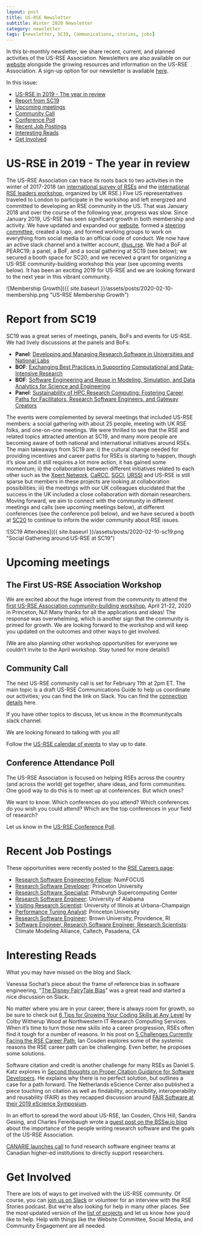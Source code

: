 ```yaml
---
layout: post
title: US-RSE Newsletter
subtitle: Winter 2020 Newsletter
category: newsletter
tags: [newsletter, SC19, Communications, stories, jobs]
---
```


In this bi-monthly newsletter, we share recent, current, and planned activities of the US-RSE Association. Newsletters are also available on our [website](https://us-rse.org/newsletters/) alongside the growing resources and information on the US-RSE Association. A sign-up option for our newsletter is available [here](https://us-rse.org/join/).

In this issue:

* [US-RSE in 2019 - The year in review](#review)
* [Report from SC19](#sc19)
* [Upcoming meetings](#meetings)
* [Community Call](#communitycall)
* [Conference Poll](#poll)
* [Recent Job Postings](#jobs)
* [Interesting Reads](#read)
* [Get Involved](#getinvolved)

<a name="review"></a>

# US-RSE in 2019 - The year in review

The US-RSE Association can trace its roots back to two activities in the winter of 2017-2018 (an [international survey of RSEs](https://www.software.ac.uk/blog/2018-03-12-what-do-we-know-about-rses-results-our-international-surveys) and the [international RSE leaders workshop](https://society-rse.org/events/international-leaders-workshop/), organized by UK RSE.) Five US representatives traveled to London to participate in the workshop and left energized and committed to developing an RSE community in the US. That was January 2018 and over the course of the following year, progress was slow. Since January 2019, US-RSE has seen significant growth in both membership and activity. We have updated and expanded our [website](https://us-rse.org), formed a [steering committee](https://us-rse.org/steering-committee/), created a logo, and formed working groups to work on everything from social media to an official code of conduct. We now have an active slack channel and a twitter account, [@us_rse](https://twitter.com/us_rse). We had a BoF at PEARC19; a panel, a BoF, and a social gathering at SC19 (see below); we secured a booth space for SC20; and we received a grant for organizing a US-RSE community-building workshop this year (see upcoming events below). It has been an exciting 2019 for US-RSE and we are looking forward to the next year in this vibrant community.

![Membership Growth]({{ site.baseurl }}/assets/posts/2020-02-10-membership.png "US-RSE Membership Growth")

<a name="sc19"></a>

# Report from SC19

SC19 was a great series of meetings, panels, BoFs and events for US-RSE. We had lively discussions at the panels and BoFs:

*   **Panel**: [Developing and Managing Research Software in Universities and National Labs](https://sc19.supercomputing.org/?post_type=page&p=3479&id=pan108&sess=sess226)
*   **BOF**: [Exchanging Best Practices in Supporting Computational and Data-Intensive Research](https://sc19.supercomputing.org/session/?sess=sess266)
*   **BOF**: [Software Engineering and Reuse in Modeling, Simulation, and Data Analytics for Science and Engineering](https://sc19.supercomputing.org/?post_type=page&p=3480&sess=sess341)
*   **Panel**: [Sustainability of HPC Research Computing: Fostering Career Paths for Facilitators, Research Software Engineers, and Gateway Creators](https://sc19.supercomputing.org/?post_type=page&p=3479&id=pan109&sess=sess227)

The events were complemented by several meetings that included US-RSE members: a social gathering with about 25 people, meeting with UK RSE folks, and one-on-one meetings. We were thrilled to see that the RSE and related topics attracted attention at SC19, and many more people are becoming aware of both national and international initiatives around RSEs. The main takeaways from SC19 are: i) the cultural change needed for providing incentives and career paths for RSEs is starting to happen, though it’s slow and it still requires a lot more action, it has gained some momentum; ii) the collaboration between different initiatives related to each other such as the [Xpert Network](https://sites.udel.edu/xpert-cdi/), [CaRCC](https://carcc.org/), [SGCI](https://sciencegateways.org/), [URSSI](http://urssi.us/) and US-RSE is still sparse but members in these projects are looking at collaboration possibilities; iii) the meetings with our UK colleagues elucidated that the success in the UK included a close collaboration with domain researchers. Moving forward, we aim to connect with the community in different meetings and calls (see upcoming meetings below), at different conferences (see the conference poll below), and we have secured a booth at [SC20](https://sc20.supercomputing.org/) to continue to inform the wider community about RSE issues.

![SC19 Attendees]({{ site.baseurl }}/assets/posts/2020-02-10-sc19.png "Social Gathering around US-RSE at SC19")


<a name="meetings"></a>

# Upcoming meetings

## The First US-RSE Association Workshop 

We are excited about the huge interest from the community to attend the [first US-RSE Association community-building workshop](https://us-rse.org/2019-11-14-april-2020-workshop/), April 21-22, 2020 in Princeton, NJ! Many thanks for all the applications and ideas! The response was overwhelming, which is another sign that the community is primed for growth. We are looking forward to the workshop and will keep you updated on the outcomes and other ways to get involved.

(We are also planning other workshop opportunities for everyone we couldn’t invite to the April workshop. Stay tuned for more details!)

<a name="communitycall"></a>

## Community Call

The next US-RSE community call is set for February 11th at 2pm ET. The main topic is a draft US-RSE Communications Guide to help us coordinate our activities; you can find the link on Slack. You can find the [connection details](https://docs.google.com/document/d/1a01T-YlUfDsUvdErSYaTUVVZNzgn7PsXYEPSwVV7YFM/edit?usp=sharing) here.

If you have other topics to discuss, let us know in the #communitycalls slack channel.

We are looking forward to talking with you all!

Follow the [US-RSE calendar of events](https://calendar.google.com/calendar/embed?src=kgh79lg13k1d8a2o1s6megfuhc%40group.calendar.google.com&ctz=America%2FNew_York) to stay up to date.

<a name="poll"></a>

## Conference Attendance Poll

The US-RSE Association is focused on helping RSEs across the country (and across the world) get together, share ideas, and form communities. One good way to do this is to meet up at conferences. But which ones?

We want to know: Which conferences do you attend? Which conferences do you wish you could attend? Which are the top conferences in your field of research?

Let us know in the [US-RSE Conference Poll](https://docs.google.com/forms/d/1NzA9JtnOAN6bA8LefRd5zy_Vb1NECvcpQpZjrhiyfaM/edit).

<a name="jobs"></a>

# Recent Job Postings

These opportunities were recently posted to the [RSE Careers page](https://us-rse.org/jobs/):

*   [Research Software Engineering Fellow](https://numfocus.org/blog/now-hiring-matplotlib-research-software-engineering-fellow): NumFOCUS
*   [Research Software Developer](https://cdh.princeton.edu/updates/2019/12/06/research-software-developer-job-opening/): Princeton University
*   [Research Software Specialist](https://www.psc.edu/about-psc/employment/3116-research-software-specialist-2014428): Pittsburgh Supercomputing Center
*   [Research Software Engineer](http://carver.cs.ua.edu/RSE.htm): University of Alabama
*   [Visiting Research Scientist](https://jobs.illinois.edu/academic-job-board/job-details?jobID=123477&job=visiting-research-scientist-school-of-information-sciences-123477): University of Illinois at Urbana-Champaign
*   [Performance Tuning Analyst](https://main-princeton.icims.com/jobs/11125/performance-tuning-analyst/job): Princeton University
*   [Research Software Engineer](https://brown.wd5.myworkdayjobs.com/en-US/staff-careers-brown/job/180-George-Street/Research-Software-Engineer_REQ164152): Brown University, Providence, RI
*   [Software Engineer, Research Software Engineer, Research Scientists](https://clima.caltech.edu/join-our-team/): Climate Modeling Alliance, Caltech, Pasadena, CA 

<a name="read"></a>

# Interesting Reads

What you may have missed on the blog and Slack.

Vanessa Sochat’s piece about the frame of reference bias in software engineering, "[The Disney FairyTale Bias](https://us-rse.org/blog/2020/vsoch/disney-fairytale-bias/)" was a great read and started a nice discussion on Slack.

No matter where you are in your career, there is always room for growth, so be sure to check out [6 Tips for Growing Your Coding Skills at Any Level](https://sites.northwestern.edu/researchcomputing/2020/01/14/6-tips-for-growing-your-coding-skills-at-any-level/) by Colby Witherup Wood at Northwestern IT Research Computing Services. When it’s time to turn those new skills into a career progression, RSEs often find it tough for a number of reasons. In his post on [5 Challenges Currently Facing the RSE Career Path](https://cosden.github.io/RSE-career-path), Ian Cosden explores some of the systemic reasons the RSE career path can be challenging. Even better, he proposes some solutions.

Software citation and credit is another challenge for many RSEs as Daniel S. Katz explores in [Second thoughts on Proper Citation Guidance for Software Developers](https://danielskatzblog.wordpress.com/2019/12/20/thoughts-on-citation-guidance-for-developers/). He explains why there is no perfect solution, but outlines a case for a path forward. The Netherlands eScience Center also published a piece touching on citation as well as findability, accessibility, interoperability and reusability (FAIR) as they recapped discussion around [FAIR Software at their 2019 eScience Symposium](https://blog.esciencecenter.nl/fair-software-at-the-2019-escience-symposium-6117f310aa34).

In an effort to spread the word about US-RSE, Ian Cosden, Chris Hill, Sandra Gesing, and Charles Ferenbaugh wrote a [guest post on the BSSw.io blog](https://bssw.io/blog_posts/us-research-software-engineer-us-rse-association) about the importance of the people writing research software and the goals of the US-RSE Association. 

[CANARIE launches call](https://app.cyberimpact.com/newsletter-view-online?ct=odY7E3GSMB0orUp3F4npac_10MW_KXS8fcwDToNKtxwoCgSswi8-BcWiFMKlcsxXuC_kZCoOmiW03Va4flCO0Q~~) to fund research software engineer teams at Canadian higher-ed institutions to directly support researchers.

<a name="getinvolved"></a>

# Get Involved

There are lots of ways to get involved with the US-RSE community. Of course, you can [join us on Slack](https://us-rse.org/join) or volunteer for an interview with the RSE Stories podcast. But we’re also looking for help in many other places. See the most updated version of the [list of projects](https://docs.google.com/document/d/1jjVD0WkeeWZJI6yqSKyMdIjtClzolsxv75RkpLju17I/edit?usp=sharing) and let us know how you’d like to help. Help with things like the Website Committee, Social Media, and Community Engagement are all needed.
